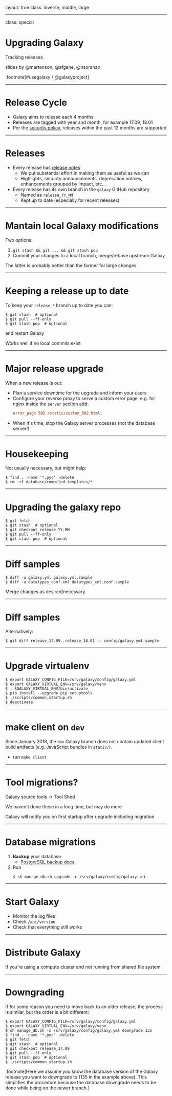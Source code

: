 layout: true
class: inverse, middle, large

---
class: special
# Upgrading Galaxy
Tracking releases

slides by @martenson, @afgane, @nsoranzo

.footnote[\#usegalaxy / @galaxyproject]

---
# Release Cycle

* Galaxy aims to release each 4 months
* Releases are tagged with year and month, for example 17.09, 18.01
* Per the [security policy](https://github.com/galaxyproject/galaxy/blob/dev/SECURITY_POLICY.md), releases within the past 12 months are supported

---
# Releases

* Every release has [release notes](https://docs.galaxyproject.org/en/master/releases)
  * We put substantial effort in making them as useful as we can
  * Highlights, security announcements, deprecation notices, enhancements grouped by impact, etc...
* Every release has its own branch in the `galaxy` GitHub repository
  * Named as `release_YY_MM`
  * Kept up to date (especially for recent releases)

---
# Mantain local Galaxy modifications

Two options:
1. `git stash && git ... && git stash pop`
2. Commit your changes to a local branch, merge/rebase upstream Galaxy

The latter is probably better than the former for large changes

---
# Keeping a release up to date

To keep your `release_*` branch up to date you can:

```console
$ git stash  # optional
$ git pull --ff-only
$ git stash pop  # optional
```

and restart Galaxy

Works well if no local commits exist

---
# Major release upgrade

When a new release is out:
* Plan a service downtime for the upgrade and inform your users
* Configure your reverse proxy to serve a custom error page, e.g. for nginx inside the `server` section add:
  ```ini
  error_page 502 /static/custom_502.html;
  ```
* When it's time, stop the Galaxy server processes (not the database server!)

---
# Housekeeping

Not usually necessary, but might help:

```console
$ find . -name '*.pyc' -delete
$ rm -rf database/compiled_templates/*
```

---
# Upgrading the galaxy repo

```console
$ git fetch
$ git stash  # optional
$ git checkout release_YY.MM
$ git pull --ff-only
$ git stash pop  # optional
```

---
# Diff samples

```console
$ diff -u galaxy.yml galaxy.yml.sample
$ diff -u datatypes_conf.xml datatypes_xml.conf.sample
```

Merge changes as desired/necessary.

---
# Diff samples

Alternatively:

```console
$ git diff release_17.09..release_18.01 -- config/galaxy.yml.sample
```

---
# Upgrade virtualenv

```console
$ export GALAXY_CONFIG_FILE=/srv/galaxy/config/galaxy.yml
$ export GALAXY_VIRTUAL_ENV=/srv/galaxy/venv
$ . $GALAXY_VIRTUAL_ENV/bin/activate
$ pip install --upgrade pip setuptools
$ ./scripts/common_startup.sh
$ deactivate
```

---
# make client on `dev`

Since January 2018, the `dev` Galaxy branch does not contain updated client
build artifacts (e.g. JavaScript bundles in `static/`).

- run `make client`

---
# Tool migrations?

Galaxy source tools -> Tool Shed

We haven't done these in a long time, but may do more

Galaxy will notify you on first startup after upgrade including migration

---
# Database migrations

1. **Backup** your database
   - [PostgreSQL backup docs](https://www.postgresql.org/docs/current/static/backup.html)
2. Run
   ```console
   $ sh manage_db.sh upgrade -c /srv/galaxy/config/galaxy.ini
   ```

---
# Start Galaxy

* Monitor the log files
* Check `/api/version`
* Check that everything still works

---
# Distribute Galaxy

If you're using a compute cluster and not running from shared file system

---
# Downgrading

If for some reason you need to move back to an older release, the process is similar, but the
order is a bit different:

```console
$ export GALAXY_CONFIG_FILE=/srv/galaxy/config/galaxy.yml
$ export GALAXY_VIRTUAL_ENV=/srv/galaxy/venv
$ sh manage_db.sh -c /srv/galaxy/config/galaxy.yml downgrade 135
$ find . -name '*.pyc' -delete
$ git fetch
$ git stash  # optional
$ git checkout release_17.09
$ git pull --ff-only
$ git stash pop  # optional
$ ./scripts/common_startup.sh
```

.footnote[Here we assume you know the database version of the Galaxy release you want to
downgrade to (135 in the example above). This simplifies the procedure because
the database downgrade needs to be done while being on the newer branch.]
